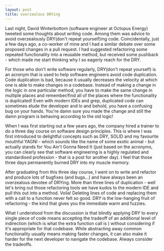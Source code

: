 ```yaml
---
layout: post
title: overzealous DRYing
---
```


Last night, David Winterbottom (software engineer at Octopus Energy) tweeted some thoughts about writing code. Among them was advice to avoid overzealously DRY(don't repeat yourself)ing code. Coincidentally, just a few days ago, a co-worker of mine and I had a similar debate over some proposed changes in a pull request. I had suggested refactoring some repeated functionality into a reusable method, but received some pushback - which made me start thinking why I so eagerly reach for the DRY.

For those who don't write software regularly, DRY(don't repeat yourself) is an acronym that is used to help software engineers avoid code duplication. Code duplication is bad, because it usually decreases the velocity at which one is able to make changes in a codebase. Instead of making a change in the logic in one particular method, you have to make the same change in multiple places and remember/find all of the places where the functionality is duplicated! Even with modern IDEs and grep, duplicated code can sometimes elude the developer and lo and behold, you have a confusing bug on your hands. You're damn sure you made the change and still the damn program is behaving according to the old logic!

When I was first starting out a few years ago, the company hired a trainer to do a three day course on software design principles. This is where I was first introduced to delightful concepts such as DRY, SOLID and my favourite mouthful YAGNI - which sounds like the name of some exotic animal - but actually stands for You Ain't Gonna Need It (just based on the acronyms, you can clearly see that software engineering is a highly regulated and standardised profession - that is a post for another day). I feel that those three days permanently burned DRY into my muscle memory. 

After graduating from this three day course, I went on to write and refactor and produce lots of bugfixes (and bugs...) and have always been an overzealous devotee of DRYing. More than three lines of duplication - well let's bring out those refactoring tools we have kudos to the modern IDE and pull this out into a method. Voila! Deleting lines of code and replacing them with a call to a function never felt so good. DRY is the low-hanging fruit of refactoring - the kind that gives you the immediate warm and fuzzies.

What I understood from the discussion is that blindly applying DRY to every single piece of code means accepting the tradeoff of an additional level of indirection (which is what the extra function call is ) without considering if it's appropriate for that codebase. While abstracting away common functionality usually means making faster changes, it can also make it harder for the next developer to navigate the codebase. Always consider the tradeoffs. 
